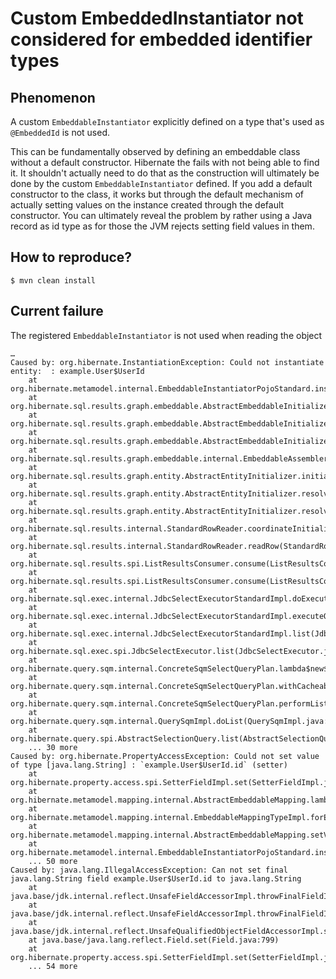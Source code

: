 # Custom EmbeddedInstantiator not considered for embedded identifier types

## Phenomenon

A custom `EmbeddableInstantiator` explicitly defined on a type that's used as `@EmbeddedId` is not used.

This can be fundamentally observed by defining an embeddable class without a default constructor.
Hibernate the fails with not being able to find it.
It shouldn't actually need to do that as the construction will ultimately be done by the custom `EmbeddableInstantiator` defined.
If you add a default constructor to the class, it works but through the default mechanism of actually setting values on the instance created through the default constructor.
You can ultimately reveal the problem by rather using a Java record as id type as for those the JVM rejects setting field values in them.

## How to reproduce?

```
$ mvn clean install
```

## Current failure

The registered `EmbeddableInstantiator` is not used when reading the object

```
…
Caused by: org.hibernate.InstantiationException: Could not instantiate entity:  : example.User$UserId
	at org.hibernate.metamodel.internal.EmbeddableInstantiatorPojoStandard.instantiate(EmbeddableInstantiatorPojoStandard.java:84)
	at org.hibernate.sql.results.graph.embeddable.AbstractEmbeddableInitializer.createCompositeInstance(AbstractEmbeddableInitializer.java:326)
	at org.hibernate.sql.results.graph.embeddable.AbstractEmbeddableInitializer.prepareCompositeInstance(AbstractEmbeddableInitializer.java:242)
	at org.hibernate.sql.results.graph.embeddable.AbstractEmbeddableInitializer.initializeInstance(AbstractEmbeddableInitializer.java:190)
	at org.hibernate.sql.results.graph.embeddable.internal.EmbeddableAssembler.assemble(EmbeddableAssembler.java:34)
	at org.hibernate.sql.results.graph.entity.AbstractEntityInitializer.initializeIdentifier(AbstractEntityInitializer.java:414)
	at org.hibernate.sql.results.graph.entity.AbstractEntityInitializer.resolveEntityKey(AbstractEntityInitializer.java:376)
	at org.hibernate.sql.results.graph.entity.AbstractEntityInitializer.resolveKey(AbstractEntityInitializer.java:304)
	at org.hibernate.sql.results.internal.StandardRowReader.coordinateInitializers(StandardRowReader.java:127)
	at org.hibernate.sql.results.internal.StandardRowReader.readRow(StandardRowReader.java:98)
	at org.hibernate.sql.results.spi.ListResultsConsumer.consume(ListResultsConsumer.java:143)
	at org.hibernate.sql.results.spi.ListResultsConsumer.consume(ListResultsConsumer.java:32)
	at org.hibernate.sql.exec.internal.JdbcSelectExecutorStandardImpl.doExecuteQuery(JdbcSelectExecutorStandardImpl.java:437)
	at org.hibernate.sql.exec.internal.JdbcSelectExecutorStandardImpl.executeQuery(JdbcSelectExecutorStandardImpl.java:166)
	at org.hibernate.sql.exec.internal.JdbcSelectExecutorStandardImpl.list(JdbcSelectExecutorStandardImpl.java:91)
	at org.hibernate.sql.exec.spi.JdbcSelectExecutor.list(JdbcSelectExecutor.java:31)
	at org.hibernate.query.sqm.internal.ConcreteSqmSelectQueryPlan.lambda$new$0(ConcreteSqmSelectQueryPlan.java:102)
	at org.hibernate.query.sqm.internal.ConcreteSqmSelectQueryPlan.withCacheableSqmInterpretation(ConcreteSqmSelectQueryPlan.java:305)
	at org.hibernate.query.sqm.internal.ConcreteSqmSelectQueryPlan.performList(ConcreteSqmSelectQueryPlan.java:246)
	at org.hibernate.query.sqm.internal.QuerySqmImpl.doList(QuerySqmImpl.java:536)
	at org.hibernate.query.spi.AbstractSelectionQuery.list(AbstractSelectionQuery.java:363)
	... 30 more
Caused by: org.hibernate.PropertyAccessException: Could not set value of type [java.lang.String] : `example.User$UserId.id` (setter)
	at org.hibernate.property.access.spi.SetterFieldImpl.set(SetterFieldImpl.java:79)
	at org.hibernate.metamodel.mapping.internal.AbstractEmbeddableMapping.lambda$setValues$1(AbstractEmbeddableMapping.java:112)
	at org.hibernate.metamodel.mapping.internal.EmbeddableMappingTypeImpl.forEachAttributeMapping(EmbeddableMappingTypeImpl.java:720)
	at org.hibernate.metamodel.mapping.internal.AbstractEmbeddableMapping.setValues(AbstractEmbeddableMapping.java:111)
	at org.hibernate.metamodel.internal.EmbeddableInstantiatorPojoStandard.instantiate(EmbeddableInstantiatorPojoStandard.java:78)
	... 50 more
Caused by: java.lang.IllegalAccessException: Can not set final java.lang.String field example.User$UserId.id to java.lang.String
	at java.base/jdk.internal.reflect.UnsafeFieldAccessorImpl.throwFinalFieldIllegalAccessException(UnsafeFieldAccessorImpl.java:76)
	at java.base/jdk.internal.reflect.UnsafeFieldAccessorImpl.throwFinalFieldIllegalAccessException(UnsafeFieldAccessorImpl.java:80)
	at java.base/jdk.internal.reflect.UnsafeQualifiedObjectFieldAccessorImpl.set(UnsafeQualifiedObjectFieldAccessorImpl.java:79)
	at java.base/java.lang.reflect.Field.set(Field.java:799)
	at org.hibernate.property.access.spi.SetterFieldImpl.set(SetterFieldImpl.java:52)
	... 54 more
```

